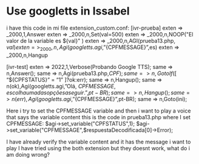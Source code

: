 
# Use googletts in Issabel

i have this code in mi file extension_custom.conf:
[ivr-prueba]
exten => _2000,1,Answer
exten => _2000,n,Set(val=500)
exten => _2000,n,NOOP("El valor de la variable es ${val}" )
exten => _2000,n,AGI(prueba13.php, ${val})
exten => _2000,n,Agi(googletts.agi,”${CPFMESSAGE}”,es)
exten => _2000,n,Hangup

[ivr-test]
exten => 2022,1,Verbose(Probando Google TTS);
same => n,Answer();
same => n,Agi(prueba13.php,${CPF});
same => n,GotoIf($[ “${CPFSTATUS}” = “1” ]?ok:err);
same => n,Hangup();
same => n(ok),Agi(googletts.agi,”Olá, ${CPFMESSAGE}, escolha uma das opções a seguir.”,pt-BR);
same => n,Hangup();
same => n(err),Agi(googletts.agi,”${CPFMESSAGE}”,pt-BR);
same => n,Goto(ini);

Here i try to set the CPFMESSAGE variable and then i want to play a voice that says the variable content
this is the code in prueba13.php where I set CPFMESSAGE:
$agi->set_variable("CPFSTATUS",1);
$agi->set_variable("CPFMESSAGE",$respuestaDecodificada[0]->Error);

I have already verify the variable content and it has the message i want to play
I have tried using the both extension but they doesnt work, what do i am doing wrong?

        